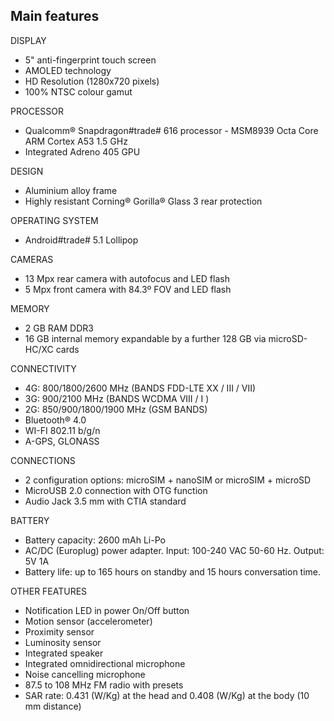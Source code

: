 ## Main features

DISPLAY
- 5" anti-fingerprint touch screen
- AMOLED technology
- HD Resolution (1280x720 pixels)
- 100% NTSC colour gamut

PROCESSOR
- Qualcomm® Snapdragon#trade# 616 processor - MSM8939 Octa Core ARM Cortex A53 1.5 GHz
- Integrated Adreno 405 GPU

DESIGN
- Aluminium alloy frame
- Highly resistant Corning® Gorilla® Glass 3 rear protection

OPERATING SYSTEM
- Android#trade# 5.1 Lollipop

CAMERAS
- 13 Mpx rear camera with autofocus and LED flash
- 5 Mpx front camera with 84.3º FOV and LED flash

MEMORY
- 2 GB RAM DDR3
- 16 GB internal memory expandable by a further 128 GB via microSD-HC/XC cards

CONNECTIVITY
- 4G: 800/1800/2600 MHz (BANDS FDD-LTE XX / III / VII)
- 3G: 900/2100 MHz (BANDS WCDMA VIII / I )
- 2G: 850/900/1800/1900 MHz (GSM BANDS)
- Bluetooth® 4.0
- WI-FI 802.11 b/g/n
- A-GPS, GLONASS

CONNECTIONS
- 2 configuration options: microSIM + nanoSIM or microSIM + microSD
- MicroUSB 2.0 connection with OTG function
- Audio Jack 3.5 mm with CTIA standard

BATTERY
- Battery capacity: 2600 mAh Li-Po
- AC/DC (Europlug) power adapter. Input: 100-240 VAC 50-60 Hz. Output: 5V 1A
- Battery life: up to 165 hours on standby and 15 hours conversation time.

OTHER FEATURES
- Notification LED in power On/Off button
- Motion sensor (accelerometer)
- Proximity sensor
- Luminosity sensor
- Integrated speaker
- Integrated omnidirectional microphone
- Noise cancelling microphone
- 87.5 to 108 MHz FM radio with presets
- SAR rate: 0.431 (W/Kg) at the head and 0.408 (W/Kg) at the body (10 mm distance)



